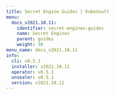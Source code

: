 ```yaml
---
title: Secret Engine Guides | KubeVault
menu:
  docs_v2021.10.11:
    identifier: secret-engines-guides
    name: Secret Engines
    parent: guides
    weight: 30
menu_name: docs_v2021.10.11
info:
  cli: v0.5.1
  installer: v2021.10.11
  operator: v0.5.1
  unsealer: v0.5.1
  version: v2021.10.11
---
```


